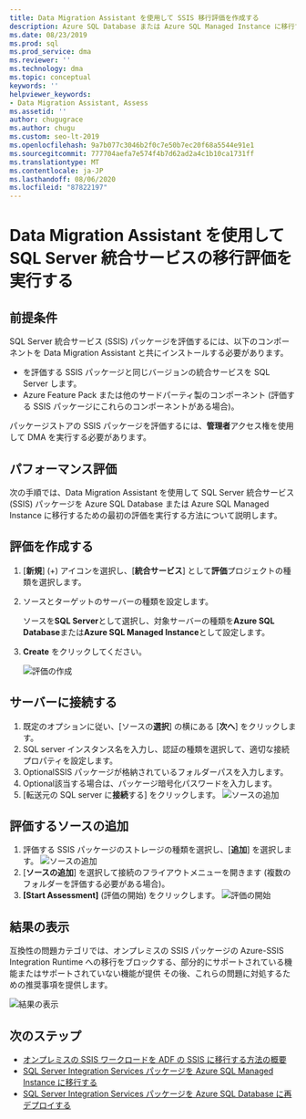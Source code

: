 ```yaml
---
title: Data Migration Assistant を使用して SSIS 移行評価を作成する
description: Azure SQL Database または Azure SQL Managed Instance に移行する前に、Data Migration Assistant を使用してオンプレミスの SQL Server 統合サービス (SSIS) を評価する方法について説明します
ms.date: 08/23/2019
ms.prod: sql
ms.prod_service: dma
ms.reviewer: ''
ms.technology: dma
ms.topic: conceptual
keywords: ''
helpviewer_keywords:
- Data Migration Assistant, Assess
ms.assetid: ''
author: chugugrace
ms.author: chugu
ms.custom: seo-lt-2019
ms.openlocfilehash: 9a7b077c3046b2f0c7e50b7ec20f68a5544e91e1
ms.sourcegitcommit: 777704aefa7e574f4b7d62ad2a4c1b10ca1731ff
ms.translationtype: MT
ms.contentlocale: ja-JP
ms.lasthandoff: 08/06/2020
ms.locfileid: "87822197"
---
```

# <a name="perform-a-sql-server-integration-service-migration-assessment-with-data-migration-assistant"></a>Data Migration Assistant を使用して SQL Server 統合サービスの移行評価を実行する

## <a name="prerequisites"></a>前提条件

SQL Server 統合サービス (SSIS) パッケージを評価するには、以下のコンポーネントを Data Migration Assistant と共にインストールする必要があります。

- を評価する SSIS パッケージと同じバージョンの統合サービスを SQL Server します。
- Azure Feature Pack または他のサードパーティ製のコンポーネント (評価する SSIS パッケージにこれらのコンポーネントがある場合)。  

パッケージストアの SSIS パッケージを評価するには、**管理者**アクセス権を使用して DMA を実行する必要があります。

## <a name="performance-assessments"></a>パフォーマンス評価

次の手順では、Data Migration Assistant を使用して SQL Server 統合サービス (SSIS) パッケージを Azure SQL Database または Azure SQL Managed Instance に移行するための最初の評価を実行する方法について説明します。

## <a name="create-an-assessment"></a>評価を作成する

1. [**新規**] (+) アイコンを選択し、[**統合サービス**] として**評価**プロジェクトの種類を選択します。

1. ソースとターゲットのサーバーの種類を設定します。

    ソースを**SQL Server**として選択し、対象サーバーの種類を**Azure SQL Database**または**Azure SQL Managed Instance**として設定します。

1. **Create** をクリックしてください。

    ![評価の作成](media/dma-assess-ssis/dma-assess-ssis-create.png)

## <a name="connect-to-a-server"></a>サーバーに接続する

1. 既定のオプションに従い、[ソースの**選択**] の横にある [**次へ**] をクリックします。
1. SQL server インスタンス名を入力し、認証の種類を選択して、適切な接続プロパティを設定します。
1. OptionalSSIS パッケージが格納されているフォルダーパスを入力します。
1. Optional該当する場合は、パッケージ暗号化パスワードを入力します。
1. [転送元の SQL server に**接続**する] をクリックします。
  ![ソースの追加](media/dma-assess-ssis/dma-assess-ssis-addsource.png)

## <a name="add-sources-to-assess"></a>評価するソースの追加

1. 評価する SSIS パッケージのストレージの種類を選択し、[**追加**] を選択します。
![ソースの追加](media/dma-assess-ssis/dma-assess-ssis-addsource-type.png)
1. [**ソースの追加**] を選択して接続のフライアウトメニューを開きます (複数のフォルダーを評価する必要がある場合)。
1. **[Start Assessment]** (評価の開始) をクリックします。
  ![評価の開始](media/dma-assess-ssis/dma-assess-ssis-assess.png)

## <a name="view-results"></a>結果の表示

互換性の問題カテゴリでは、オンプレミスの SSIS パッケージの Azure-SSIS Integration Runtime への移行をブロックする、部分的にサポートされている機能またはサポートされていない機能が提供 その後、これらの問題に対処するための推奨事項を提供します。

![結果の表示](media/dma-assess-ssis/dma-assess-ssis-result.png)

## <a name="next-steps"></a>次のステップ

- [オンプレミスの SSIS ワークロードを ADF の SSIS に移行する方法の概要](https://docs.microsoft.com/azure/data-factory/scenario-ssis-migration-overview)
- [SQL Server Integration Services パッケージを Azure SQL Managed Instance に移行する](https://docs.microsoft.com/azure/dms/how-to-migrate-ssis-packages-managed-instance)
- [SQL Server Integration Services パッケージを Azure SQL Database に再デプロイする](https://docs.microsoft.com/azure/dms/how-to-migrate-ssis-packages)
